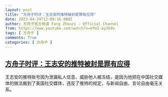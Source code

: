 ```yaml
---
layout: post
title: "方舟子时评：王志安的推特被封是罪有应得"
date: 2023-04-24T12:09:16.000Z
author: 方舟子官方频道 Fang Zhouzi - Official Channel
from: https://www.youtube.com/watch?v=UfmI-ay2k9s
tags: [ 方舟子 ]
comments: True
categories: [ 方舟子 ]
---
```

<!--1682338156000-->
[方舟子时评：王志安的推特被封是罪有应得](https://www.youtube.com/watch?v=UfmI-ay2k9s)
------

<div>
王志安的推特账号因为泄漏私人信息、威胁他人被冻结，是因为他把在中国社交媒体的做法搬到了美国社交媒体，违反了推特的规定，与新闻自由、言论自由毫无关系。
</div>
